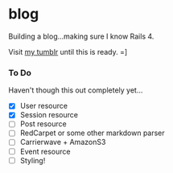 # blog

Building a blog...making sure I know Rails 4.

Visit [my tumblr](http://blog.karenling.net) until this is ready. =]

### To Do
Haven't though this out completely yet...
- [x] User resource
- [x] Session resource
- [ ] Post resource
- [ ] RedCarpet or some other markdown parser
- [ ] Carrierwave + AmazonS3
- [ ] Event resource
- [ ] Styling!
